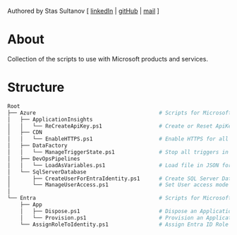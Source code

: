 Authored by Stas Sultanov [ [linkedIn](https://www.linkedin.com/in/stas-sultanov) | [gitHub](https://github.com/stas-sultanov) | [mail](mailto:stas.sultanov@outlook.com) ]

# About
Collection of the scripts to use with Microsoft products and services.

# Structure

```bash
Root
├── Azure										# Scripts for Microsoft Azure services.
│   ├── ApplicationInsights
│   │   └── ReCreateApiKey.ps1					# Create or Reset ApiKey with name specified.
│   ├── CDN
│   │   └── EnableHTTPS.ps1						# Enable HTTPS for all CDN profiles.
│   ├── DataFactory
│   │   └── ManageTriggerState.ps1				# Stop all triggers in specified Azure DataFactory instance.
│   ├── DevOpsPipelines
│   │   └── LoadAsVariables.ps1					# Load file in JSON format as Azure DevOps Pipeline variables.
│   └── SqlServerDatabase
│       ├── CreateUserForEntraIdentity.ps1		# Create SQL Server Database User for Identity within the Entra ID tenant.
│       └── ManageUserAccess.ps1				# Set User access mode for the specified Sql Server Database.
│
└── Entra										# Scripts for Microsoft Entra services.
    ├── App
    │   ├── Dispose.ps1							# Dispose an Application Registration within the Entra ID tenant.
    │   └── Provision.ps1						# Provision an Application Registration within the Entra ID tenant.
    └── AssignRoleToIdentity.ps1				# Assign Entra ID Role to the specified Identity.
```